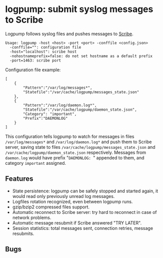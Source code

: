 # logpump: submit syslog messages to Scribe

Logpump follows syslog files and pushes messages to [Scribe][].

	Usage: logpump -host <host> -port <port> -conffile <config.json>
	  -conffile="": configuration file
	  -host="localhost": scribe host
	  -nohostnameprefix=false: do not set hostname as a default prefix
	  -port=1463: scribe port

Configuration file example:

	[
		{
			"Pattern":"/var/log/messages*",
			"Statefile":"/var/cache/logpump/messages_state.json"
		},
		{
			"Pattern":"/var/log/daemon.log*",
			"Statefile":"/var/cache/logpump/daemon_state.json",
			"Category": "important",
			"Prefix":"DAEMONLOG"
		}
	]

This configuration tells logpump to watch for messages in files
`/var/log/messages*` and `/var/log/daemon.log*` and push them to Scribe server,
saving state to files `/var/cache/logpump/messages_state.json` and
`/var/cache/logpump/daemon_state.json` respectively. Messages from `daemon.log`
would have prefix "`DAEMONLOG: `" appended to them, and category `important`
assigned.

## Features

* State persistence: logpump can be safely stopped and started again, it would
  read only previously unread log messages.
* Logfiles rotation recognized, even between logpump runs.
* gzip/bzip2 compressed files support.
* Automatic reconnect to Scribe server: try hard to reconnect in case of
  network problems.
* Automatic message resubmit if Scribe answered "TRY LATER".
* Session statistics: total messages sent, connection retries, message
  resubmits.

## Bugs


[Scribe]: https://github.com/facebook/scribe
